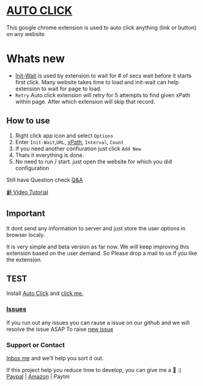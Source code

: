 # [AUTO CLICK](https://dhruv-techapps.github.io/auto-click/)

This google chrome extension is used to auto click anything (link or button) on any website

# Whats new
* [Init-Wait](https://github.com/Dhruv-Techapps/auto-click/wiki/Init-Wait) is used by extension to wait for # of secs wait before it starts first click. Many website takes time to load and init-wait can help extension to wait for page to load.
* `Retry` Auto click extension will retry for 5 attempts to find given xPath within page. After which extension will skip that record.


## How to use
1. Right click app icon and select `Options`
2. Enter `Init-Wait`,`URL`, [xPath](https://github.com/Dhruv-Techapps/auto-click/wiki/xPath), `Interval`, `Count`
3. If you need another confiuration just click `Add New`
4. Thats it everything is done.
5. No need to run / start. just open the website for which you did configuration

Still have Question check [Q&A](https://github.com/Dhruv-Techapps/auto-click/wiki/Q&A)

[:video_camera: Video Tutorial](https://youtu.be/kgSgkEmCiKY)

## Important
It dont send any information to server and just store the user options in browser localy. 
 
It is very simple and beta version as far now. We will keep improving this extension based on the user demand. So Please drop a mail to us if you like the extension.

## TEST
Install [Auto Click](https://chrome.google.com/webstore/detail/auto-click-beta/faeeclonpikbempnbjbbajfjjajjgfio?hl=en) and [click me.](https://dhruv-techapps.github.io/auto-click/test.html)

### [Issues](https://github.com/Dhruv-Techapps/Auto-Click/issues)
If you run out any issues you can rause a issue on our github and we will resolve the issue ASAP
To raise [new issue](https://github.com/Dhruv-Techapps/Auto-Click/issues/new) 

### Support or Contact

[Inbox me](dhruv.techapps@gmail.com) and we’ll help you sort it out.

If this project help you reduce time to develop, you can give me a :beers: :)
[Paypal](https://paypal.me/DharmeshH/25?_ga=1.267642062.1305492970.1507529951) | [Amazon](https://www.amazon.in/Our-Gift-You-mail-Amazon/dp/B00JPXXBOA/ref=lp_4048867031_1_11?s=gift-cards&ie=UTF8&qid=1511934575&sr=1-11) | Paytm

